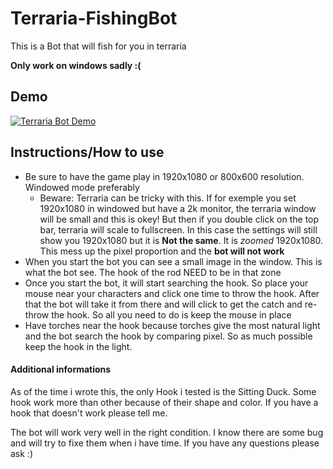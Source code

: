 # Terraria-FishingBot
This is a Bot that will fish for you in terraria

**Only work on windows sadly :(** 

## Demo
[![Terraria Bot Demo](https://img.youtube.com/vi/mbXjE6Z5a9g/0.jpg)](https://www.youtube.com/watch?v=mbXjE6Z5a9g)

## Instructions/How to use
- Be sure to have the game play in 1920x1080 or 800x600 resolution. Windowed mode preferably
  - Beware: Terraria can be tricky with this. If for exemple you set 1920x1080 in windowed but have a 2k monitor, the terraria window will be small and this is okey! But then if you double click on the top bar, terraria will scale to fullscreen. In this case the settings will still show you 1920x1080 but it is **Not the same**. It is *zoomed* 1920x1080. This mess up the pixel proportion and the **bot will not work**
- When you start the bot you can see a small image in the window. This is what the bot see. The hook of the rod NEED to be in that zone  
- Once you start the bot, it will start searching the hook. So place your mouse near your characters and click one time to throw the hook. After that the bot will take it from there and will click to get the catch and re-throw the hook. So all you need to do is keep the mouse in place
- Have torches near the hook because torches give the most natural light and the bot search the hook by comparing pixel. So as much possible keep the hook in the light.

#### Additional informations
As of the time i wrote this, the only Hook i tested is the Sitting Duck. Some hook work more than other because of their shape and color. If you have a hook that doesn't work please tell me.

The bot will work very well in the right condition. I know there are some bug and will try to fixe them when i have time. If you have any questions please ask :)
